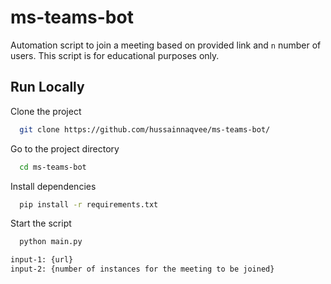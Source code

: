 # ms-teams-bot

Automation script to join a meeting based on provided link and `n` number of users. This script is for educational purposes only.

## Run Locally

Clone the project

```bash
  git clone https://github.com/hussainnaqvee/ms-teams-bot/
```

Go to the project directory

```bash
  cd ms-teams-bot
```

Install dependencies

```bash
  pip install -r requirements.txt
```

Start the script

```bash
  python main.py
```
```bash
input-1: {url}
input-2: {number of instances for the meeting to be joined}
```
